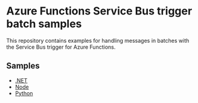 # Azure Functions Service Bus trigger batch samples

This repository contains examples for handling messages in batches with the Service Bus trigger for Azure Functions.

## Samples

- [.NET](./dotnet/README.md)
- [Node](./node/README.md)
- [Python](./python/README.md)
